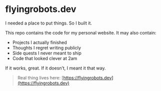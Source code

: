 # flyingrobots.dev

I needed a place to put things. So I built it.

This repo contains the code for my personal website. It may also contain:
- Projects I actually finished
- Thoughts I regret writing publicly
- Side quests I never meant to ship
- Code that looked clever at 2am

If it works, great. If it doesn’t, I meant it that way.

> Real thing lives here: [https://flyingrobots.dev](https://flyingrobots.dev)
